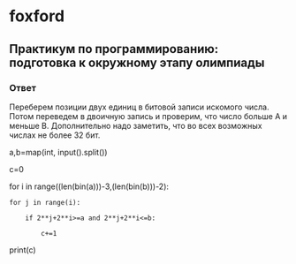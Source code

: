 # foxford
## Практикум по программированию: подготовка к окружному этапу олимпиады ##
### Ответ ###
Переберем позиции двух единиц в битовой записи искомого числа. Потом переведем в двоичную запись и проверим, что число больше A и меньше B. Дополнительно надо заметить, что во всех возможных числах не более 32 бит.

 

a,b=map(int, input().split())

c=0

for i in range((len(bin(a)))-3,(len(bin(b)))-2):

    for j in range(i):

        if 2**j+2**i>=a and 2**j+2**i<=b:

            c+=1

print(c)